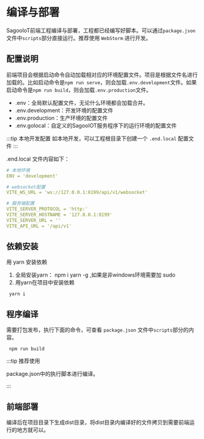 # 编译与部署

SagooIoT前端工程编译与部署，工程都已经编写好脚本。可以通过`package.json` 文件中`scripts`部分直接运行。推荐使用 `WebStorm` 进行开发。

## 配置说明

前端项目会根据启动命令自动加载相对应的环境配置文件。项目是根据文件名进行加载的。比如启动命令是`npm run serve`，则会加载`.env.development`文件。如果启动命令是`npm run build`，则会加载`.env.production`文件。

* .env：全局默认配置文件，无论什么环境都会加载合并。
* .env.development：开发环境的配置文件
* .env.production：生产环境的配置文件
* .env.golocal：自定义的SagooIOT服务程序下的运行环境的配置文件

:::tip 本地开发配置
如本地开发，可以工程根目录下创建一个 `.end.local` 配置文件
:::

.end.local 文件内容如下：
```yaml
# 本地环境
ENV = 'development'

# websocket配置
VITE_WS_URL = 'ws://127.0.0.1:8199/api/v1/websocket'

# 服务端配置
VITE_SERVER_PROTOCOL = 'http:'
VITE_SERVER_HOSTNAME = '127.0.0.1:8199'
VITE_SERVER_URL = ''
VITE_API_URL = '/api/v1'

```


## 依赖安装

用 yarn 安装依赖

1. 全局安装yarn： npm i yarn -g ,如果是非windows环境需要加 sudo
2. 用yarn在项目中安装依赖
```shell
 yarn i

```

## 程序编译

需要打包发布，执行下面的命令，可查看 `package.json` 文件中`scripts`部分的内容。

```shell
 npm run build

```

:::tip 推荐使用

package.json中的执行脚本进行编译。

:::

## 前端部署

编译后在项目目录下生成dist目录，将dist目录内编译好的文件拷贝到需要前端运行的地方就可以。
